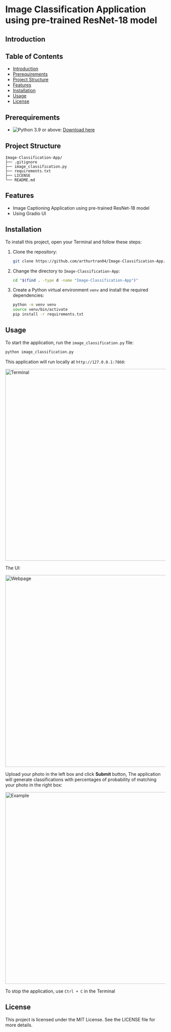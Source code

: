 # Image Classification Application using pre-trained ResNet-18 model

## Introduction

## Table of Contents

- [Introduction](#introduction)
- [Prerequirements](#prerequirements)
- [Project Structure](#project-structure)
- [Features](#features)
- [Installation](#installation)
- [Usage](#usage)
- [License](#license)

## Prerequirements

- ![Python 3.9](https://img.shields.io/badge/Python-3.9-blue) or above: [Download here](https://python.org/downloads)

## Project Structure

```
Image-Classification-App/
├── .gitignore
├── image_classification.py
├── requirements.txt
├── LICENSE
└── README.md
```

## Features

- Image Captioning Application using pre-trained ResNet-18 model
- Using Gradio UI

## Installation

To install this project, open your Terminal and follow these steps:

1. Clone the repository:

    ```bash
    git clone https://github.com/arthurtran04/Image-Classification-App.git
    ```

2. Change the directory to `Image-Classification-App`:

    ```bash
    cd "$(find . -type d -name "Image-Classification-App")"
    ```

3. Create a Python virtual environment `venv` and install the required dependencies:

    ```bash
    python -m venv venv
    source venv/bin/activate
    pip install -r requirements.txt
    ```

## Usage

To start the application, run the `image_classification.py` file:

   ```bash
   python image_classification.py
   ```
This application will run locally at `http://127.0.0.1:7860`:

<img width="600rem" alt="Terminal" src="https://github.com/user-attachments/assets/c81f14b7-3c18-44ba-97b6-747ab46a476b"/>

The UI:

<img width="600rem" alt="Webpage" src="https://github.com/user-attachments/assets/af441881-7525-4ca1-908d-06180f77a904"/>

Upload your photo in the left box and click **Submit** button, The application will generate classifications with percentages of probability of matching your photo in the right box:

<img width="600rem" alt="Example" src="https://github.com/user-attachments/assets/fa4aebaa-c944-44f8-b513-a4b839bebcda"/>

To stop the application, use `Ctrl + C` in the Terminal

## License

This project is licensed under the MIT License. See the LICENSE file for more details.
